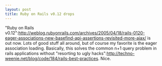 ```yaml
--- 
layout: post
title: Ruby on Rails v0.12 drops
---
```

"Ruby on Rails v0.12":http://weblog.rubyonrails.com/archives/2005/04/18/rails-0120-eager-associations-new-basefind-api-assertions-revisited-more-ajax/ is out now.  Lots of good stuff all around, but of course my favorite is the eager association loading.  Basically, this solves the common n+1 query problem in rails applications without "resorting to ugly hacks":http://techno-weenie.net/blog/code/184/rails-best-practices.  Nice.
